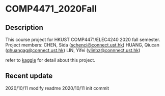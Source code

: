 # COMP4471_2020Fall

## Description
This course project for HKUST COMP4471/ELEC4240 2020 fall semester.
Project members:
CHEN, Sida (schenci@connect.ust.hk)
HUANG, Qiucan (qhuangag@connect.ust.hk)
LIN, Yifei (ylinbz@connnect.ust.hk)

refer to [kaggle](https://www.kaggle.com/c/lyft-motion-prediction-autonomous-vehicles) for detail about this project.

## Recent update
2020/10/11 modify readme
2020/10/11 init commit